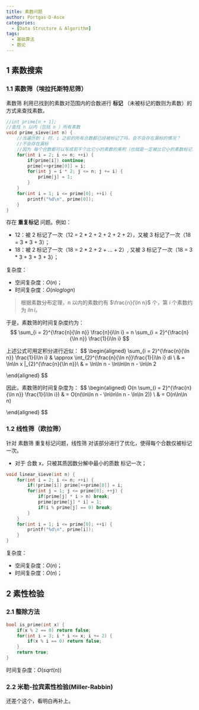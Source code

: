 ```yaml
---
title: 素数问题
author: Portgas·D·Asce
categories:
  - [Data Structure & Algorithm]
tags:
  - 基础算法
  - 数论
---
```


<!--more-->

## 1 素数搜索

### 1.1 素数筛（埃拉托斯特尼筛）
素数筛 利用已找到的素数对范围内的合数进行 **标记** （未被标记的数则为素数）的方式来查找素数。

```cpp
//int prime[n + 1];
//查找 n 以内（包括 n ）所有素数
void prime_sieve(int n) {
    //当遍历到 i 时，i 之前的所有合数都已经被标记了吗，会不会存在漏标的情况？
    //不会存在漏标
    //因为 每个合数都可以写成若干个比它小的素数的乘积（也就是一定被比它小的素数标记过了）
    for(int i = 2; i <= n; ++i) {
        if(prime[i]) continue;
        prime[++prime[0]] = i;
        for(int j = i * 2; j <= n; j += i) {
            prime[j] = 1;
        }
    }
    for(int i = 1; i <= prime[0]; ++i) {
        printf("%d\n", prime[0]);
    }
}
```
存在 **重复标记** 问题。例如：
- 12：被 2 标记了一次（12 = 2 * 2 + 2 + 2 + 2 + 2），又被 3 标记了一次（18 = 3 * 3 + 3）；
- 18：被 2 标记了一次（18 = 2 * 2 + 2 + ... + 2）, 又被 3 标记了一次（18 = 3 * 3 + 3 + 3 + 3）；

复杂度：
- 空间复杂度：$O(n)$；
- 时间复杂度：$O(nloglogn)$

> 根据素数分布定理，n 以内的素数约有 $\frac{n}{\ln n}$ 个，第 $i$ 个素数约为 $i\ln i$。

于是，素数筛的时间复杂度约为：
$$
\sum_{i = 2}^{\frac{n}{\ln n}} \frac{n}{i\ln i} = n \sum_{i = 2}^{\frac{n}{\ln n}} \frac{1}{i\ln i}
$$

上述公式可用定积分进行近似：
$$
\begin{aligned}
\sum_{i = 2}^{\frac{n}{\ln n}} \frac{1}{i\ln i} 
& \approx 
\int_{2}^{\frac{n}{\ln n}}\frac{1}{i\ln i} di \\
& =
\ln\ln x |_{2}^{\frac{n}{\ln n}}\\
& = \ln\ln n - \ln\ln\ln n - \ln\ln 2

\end{aligned}
$$

因此，素数筛的时间复杂度为：
$$
\begin{aligned}
O(n \sum_{i = 2}^{\frac{n}{\ln n}} \frac{1}{i\ln i})
& = 
O(n(\ln\ln n - \ln\ln\ln n - \ln\ln 2)) \\
& = 
O(n\ln\ln n)

\end{aligned}
$$

### 1.2 线性筛（欧拉筛）
针对 素数筛 重复标记问题，线性筛 对该部分进行了优化，使得每个合数仅被标记一次。
- 对于 合数 x，只被其质因数分解中最小的质数 标记一次；

```cpp
void linear_sieve(int n) {
    for(int i = 2; i <= n; ++i) {
        if(!prime[i]) prime[++prime[0]] = i;
        for(int j = 1; j <= prime[0]; ++j) {
            if(prime[j] * i > n) break;
            prime[prime[j] * i] = 1;
            if(i % prime[j] == 0) break;
        }
    }
    for(int i = 1; i <= prime[0]; ++i) {
        printf("%d\n", prime[i]);
    }
}
```
复杂度：
- 空间复杂度：$O(n)$；
- 时间复杂度：$O(n)$；

## 2 素性检验
### 2.1 整除方法
```c
bool is_prime(int x) {
    if(x % 2 == 0) return false;
    for(int i = 3; i * i <= x; i += 2) {
        if(x % i == 0) return false;
    }
    return true;
}
```
时间复杂度：$O(sqrt(n))$


### 2.2 米勒-拉宾素性检验(Miller-Rabbin)

还差个这个，看明白再补上。
